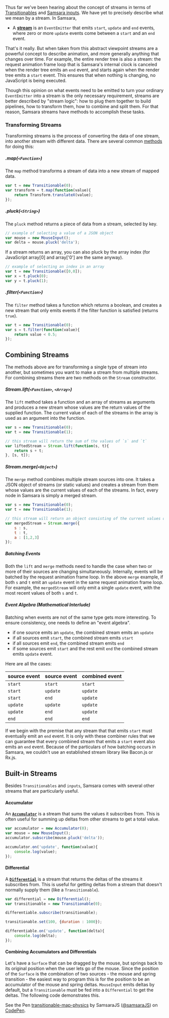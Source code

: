 Thus far we've been hearing about the concept of streams in terms of [Transitionables](animation.md) and [Samsara inputs](user-input.md). 
We have yet to precisely describe what we mean by a stream. In Samsara, 

* A [**stream**](http://samsarajs.org/reference_docs/classes/Streams.Stream.html) is an `EventEmitter` that emits 
`start`, `update` and `end` events, where zero or more `update` events come between a `start` and an `end` event.

That's it really. But when taken from this abstract viewpoint streams are a powerful concept to describe animation, and more generally
anything that changes over time. For example, the entire render tree is also a stream: the request animation frame loop
that is Samsara's internal clock is canceled when the render tree emits an `end` event, and starts again when
the render tree emits a `start` event. This ensures that when nothing is changing, no JavaScript is being executed.

Though this opinion on what events need to be emitted to turn your ordinary `EventEmitter` into a stream is the only
necessary requirement, streams are better described by "stream logic": how to plug them together to build pipelines, 
how to transform them, how to combine and split them. For that reason, Samsara streams have methods to accomplish
these tasks.
 
### Transforming Streams

Transforming streams is the process of converting the data of one stream, into another stream with different data. There
are several common [methods](http://samsarajs.org/reference_docs/classes/Streams.Stream.html#methods) for doing this:

##### .map(`<Function>`) 

The `map` method transforms a stream of data into a new stream of mapped data.

```js
var t = new Transitionable(0);
var transform = t.map(function(value){
    return Transform.translateX(value);
});
```

##### .pluck(`<String>`)

The `pluck` method returns a piece of data from a stream, selected by key.

```js
// example of selecting a value of a JSON object
var mouse = new MouseInput();
var delta = mouse.pluck('delta');
```

If a stream returns an array, you can also pluck by the array index (for JavaScript array[0] and array['0'] are
the same anyway).

```js
// example of selecting an index in an array
var t = new Transitionable([0,0]);
var x = t.pluck(0);
var y = t.pluck(1);
```

##### .filter(`<Function>`)

The `filter` method takes a function which returns a boolean, and creates a new stream that only emits events if the filter 
function is satisfied (returns `true`).

```js
var t = new Transitionable(0);
var s = t.filter(function(value){
    return value < 0.5;
});
```

## Combining Streams

The methods above are for transforming a single type of stream into another, but sometimes you want to make a stream
from multiple streams. For combining streams there are two methods on the `Stream` constructor.

##### Stream.lift(`<Function>`, `<Array>`)

The `lift` method takes a function and an array of streams as arguments and produces a new stream whose values are
the return values of the supplied function. The current value of each of the streams in the
array is used as an argument into the function.
 
```js
var s = new Transitionable(0);
var t = new Transitionable(1);

// this stream will return the sum of the values of `s` and `t`
var liftedStream = Stream.lift(function(s, t){
    return s + t;
}, [s, t]);
```

##### Stream.merge(`<Object>`)

The `merge` method combines multiple stream sources into one. It takes a JSON object of streams (or static values) 
and creates a stream from them whose values are the current values of each of the streams. In fact, every node
in Samsara is simply a merged stream.

```js
var s = new Transitionable(0);
var t = new Transitionable(1);

// this stream will return an object consisting of the current values of `s`, `t` and `a` (which doesn't change)
var mergedStream = Stream.merge({
    s : s,
    t : t,
    a : [1,2,3]
});
```

##### Batching Events

Both the `lift` and `merge` methods need to handle the case when two or more of their sources are changing simultaneously.
Internally, events will be batched by the request animation frame loop. In the above `merge` example, if both `s` and `t` emit an `update` event in the same
request animation frame loop. For example, the `mergedStream` will only emit a single `update` event, with the most recent values
of both `s` and `t`.

##### Event Algebra (Mathematical Interlude)

Batching when events are not of the same type gets more interesting. To ensure consistency, one needs
to define an "event algebra". 

* if one source emits an `update`, the combined stream emits an `update`
* if all sources emit `start`, the combined stream emits `start`
* if all sources emit `end`, the combined stream emits `end`
* if some sources emit `start` and the rest emit `end` the combined stream emits `update` event.

Here are all the cases:

| source event | source event | combined event |
| ------------ | ------------ | ------------ |
| `start` | `start` | `start` |
| `start` | `update` | `update` |
| `start` | `end` | `update` |
| `update` | `update` | `update` |
| `update` | `end` | `update` |
| `end` | `end` | `end` |

If we begin with the premise that any stream that that emits `start` must eventually emit an `end` event. It is only with
these combiner rules that we can guarantee that every combined stream that emits a `start` event also emits an `end`
event. Because of the particulars of how batching occurs in Samsara, we couldn't use an established stream library like Bacon.js or Rx.js.

## Built-in Streams

Besides `Transitionables` and `inputs`, Samsara comes with several other streams that are particularly useful.

#### Accumulator

An [**`Accumulator`**](http://samsarajs.org/reference_docs/classes/Streams.Accumulator.html) is a stream that sums the values it subscribes from. This is often useful
for summing up deltas from other streams to get a total value.

```js
var accumulator = new Accumulator(0);
var mouse = new MouseInput();
accumulator.subscribe(mouse.pluck('delta'));

accumulator.on('update', function(value){
    console.log(value);
});
```

#### Differential

A [**`Differential`**](http://samsarajs.org/reference_docs/classes/Streams.Differential.html) is a stream that returns the deltas of the streams it subscribes from. This is useful for
getting deltas from a stream that doesn't normally supply them (like a `Transitionable`). 

```js
var differential = new Differential();
var transitionable = new Transitionable(0);

differentiable.subscribe(transitionable);

transitionable.set(100, {duration : 1000});

differentiable.on('update', function(delta){
    console.log(delta);
});
```

#### Combining Accumulators and Differentials

Let's have a `Surface` that can be dragged by the mouse, but springs back to
its original position when the user lets go of the mouse. Since the position of the `Surface`
is the combination of two sources - the mouse and spring transition - the easiest way to program
this is for the position to be an accumulator of the mouse and spring deltas. `MouseInput` emits
deltas by default, but a `Transitionable` must be fed into a `Differential` to get the deltas. The
following code demonstrates this.

<p data-height="266" data-theme-id="20796" data-slug-hash="MKXJzw" data-default-tab="result" data-user="samsaraJS" class='codepen'>See the Pen <a href='http://codepen.io/samsaraJS/pen/MKXJzw/'>transitionable-map-physics</a> by SamsaraJS (<a href='http://codepen.io/samsaraJS'>@samsaraJS</a>) on <a href='http://codepen.io'>CodePen</a>.</p>
<script async src="http://assets.codepen.io/assets/embed/ei.js"></script>
